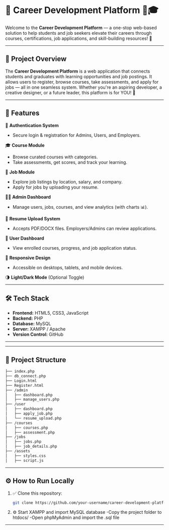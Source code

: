 # 🌟 Career Development Platform 💼🎓

Welcome to the **Career Development Platform** — a one-stop web-based solution to help students and job seekers elevate their careers through courses, certifications, job applications, and skill-building resources! 🚀

---

## 📌 Project Overview

The **Career Development Platform** is a web application that connects students and graduates with learning opportunities and job postings. It allows users to register, browse courses, take assessments, and apply for jobs — all in one seamless system. Whether you're an aspiring developer, a creative designer, or a future leader, this platform is for YOU! 🙌

---

## 🎯 Features

🔐 **Authentication System**  
- Secure login & registration for Admins, Users, and Employers.

🎓 **Course Module**  
- Browse curated courses with categories.  
- Take assessments, get scores, and track your learning.

💼 **Job Module**  
- Explore job listings by location, salary, and company.  
- Apply for jobs by uploading your resume.

🧑‍⚕️ **Admin Dashboard**  
- Manage users, jobs, courses, and view analytics (with charts 📊).

📁 **Resume Upload System**  
- Accepts PDF/DOCX files. Employers/Admins can review applications.

🔔 **User Dashboard**  
- View enrolled courses, progress, and job application status.

📱 **Responsive Design**  
- Accessible on desktops, tablets, and mobile devices.

🌗 **Light/Dark Mode** (Optional Toggle)

---

## 🛠️ Tech Stack

- **Frontend:** HTML5, CSS3, JavaScript  
- **Backend:** PHP  
- **Database:** MySQL  
- **Server:** XAMPP / Apache  
- **Version Control:** GitHub

---


---

## 📂 Project Structure

```bash
├── index.php
├── db_connect.php
├── Login.html
├── Register.html
├── /admin
│   ├── dashboard.php
│   ├── manage_users.php
├── /user
│   ├── dashboard.php
│   ├── apply_job.php
│   └── resume_upload.php
├── /courses
│   ├── courses.php
│   ├── assessment.php
├── /jobs
│   ├── jobs.php
│   ├── job_details.php
├── /assets
│   ├── styles.css
│   ├── script.js
```
---

## ⚙️ How to Run Locally

1. ✅ Clone this repository:
   ```bash
   git clone https://github.com/your-username/career-development-platform.git
   ```

2. ⚙️ Start XAMPP and import MySQL database
-Copy the project folder to htdocs/
-Open phpMyAdmin and import the .sql file
---

